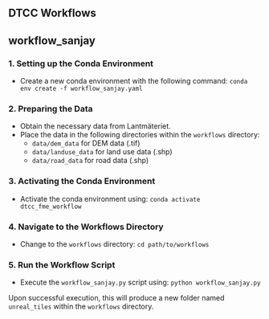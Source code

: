 DTCC Workflows
----------------------------

## workflow_sanjay
### 1\. Setting up the Conda Environment

-   Create a new conda environment with the following command:
    `conda env create -f workflow_sanjay.yaml`

### 2\. Preparing the Data

-   Obtain the necessary data from Lantmäteriet.
-   Place the data in the following directories within the `workflows` directory:
    -   `data/dem_data` for DEM data (.tif)
    -   `data/landuse_data` for land use data (.shp)
    -   `data/road_data` for road data (.shp)

### 3\. Activating the Conda Environment

-   Activate the conda environment using:
    `conda activate dtcc_fme_workflow`

### 4\. Navigate to the Workflows Directory

-   Change to the `workflows` directory:
    `cd path/to/workflows`

### 5\. Run the Workflow Script

-   Execute the `workflow_sanjay.py` script using:
    `python workflow_sanjay.py`

Upon successful execution, this will produce a new folder named `unreal_tiles` within the `workflows` directory.
